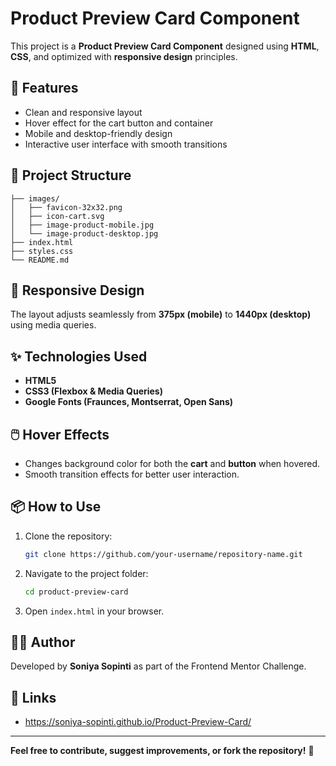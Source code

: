 # Product Preview Card Component

This project is a **Product Preview Card Component** designed using **HTML**, **CSS**, and optimized with **responsive design** principles.
## 🚀 **Features**
- Clean and responsive layout
- Hover effect for the cart button and container
- Mobile and desktop-friendly design
- Interactive user interface with smooth transitions

## 📄 **Project Structure**
```
├── images/
│   ├── favicon-32x32.png
│   ├── icon-cart.svg
│   ├── image-product-mobile.jpg
│   └── image-product-desktop.jpg
├── index.html
├── styles.css
└── README.md
```

## 📱 **Responsive Design**
The layout adjusts seamlessly from **375px (mobile)** to **1440px (desktop)** using media queries.

## ✨ **Technologies Used**
- **HTML5**
- **CSS3 (Flexbox & Media Queries)**
- **Google Fonts (Fraunces, Montserrat, Open Sans)**

## 🖱️ **Hover Effects**
- Changes background color for both the **cart** and **button** when hovered.
- Smooth transition effects for better user interaction.

## 📦 **How to Use**
1. Clone the repository:
   ```bash
   git clone https://github.com/your-username/repository-name.git
   ```
2. Navigate to the project folder:
   ```bash
   cd product-preview-card
   ```
3. Open `index.html` in your browser.

## 👩‍💻 **Author**
Developed by **Soniya Sopinti** as part of the Frontend Mentor Challenge.

## 🔗 **Links**
- https://soniya-sopinti.github.io/Product-Preview-Card/
---
**Feel free to contribute, suggest improvements, or fork the repository!** 🚀

